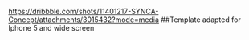 https://dribbble.com/shots/11401217-SYNCA-Concept/attachments/3015432?mode=media
##Template adapted for Iphone 5 and wide screen
